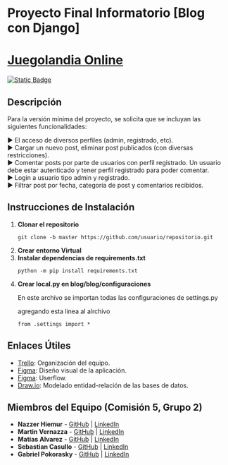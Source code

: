 <!DOCTYPE html>
<html lang="es">
<head>
    <meta charset="UTF-8">
    <meta name="viewport" content="width=device-width, initial-scale=1.0">
    <h1>Proyecto Final Informatorio  [Blog con Django]</h1>
</head>
<div>
    <h1> <a href="https://nazzer.pythonanywhere.com/">Juegolandia Online</a></h1>
</div>
<div>
    <a href="https://github.com/Casullo/FINAL_PRO/branches" target="_blank">
        <img alt="Static Badge" src="https://img.shields.io/badge/Ramas_Creadas-repo_final-blue?style=social&link=https%3A%2F%2Fgithub.com%2FCasullo%2FFINAL_PRO%2Fbranches">
    </a>
</div>
<body>
    <h2>Descripción</h2>
    <p>Para la versión mínima del proyecto, se solicita que se incluyan las siguientes funcionalidades:</p>
  <d1>
        <dt>▶ El acceso de diversos perfiles (admin, registrado, etc).<dt>
        <dt>▶ Cargar un nuevo post, eliminar post publicados (con diversas restricciones).</dt>
        <dt>▶ Comentar posts por parte de usuarios con perfil registrado. Un usuario debe estar autenticado y tener perfil registrado para poder comentar. </dt>
        <dt>▶ Login a usuario tipo admin y registrado.</dt>
        <dt>▶ Filtrar post por fecha, categoría de post y comentarios recibidos.</dt>
    </d1>
    <h2>Instrucciones de Instalación</h2>
    <ol>
        <li><strong>Clonar el repositorio</strong>
            <pre><code>git clone -b master https://github.com/usuario/repositorio.git</code></pre></li>
  <li><strong>Crear entorno Virtual</strong></li>
  <li><strong>Instalar dependencias de requirements.txt</strong></li>
      <pre><code>python -m pip install requirements.txt</code></pre>
      <li><strong>Crear local.py en blog/blog/configuraciones</strong></li>
      <p>En este archivo se importan todas las configuraciones de settings.py</p>
      <p>agregando esta linea al alrchivo</p>
      <pre><code>from .settings import *</code></pre>
    </ol>
    <h2>Enlaces Útiles</h2>
    <ul>
        <li><a href="https://trello.com/invite/b/66e60fea32b2afaa85c8d813/ATTIbcfa5428efcc4202bbba1f19393e00a9DF5E8464/proyecto-final-grupo-2-comi-5">Trello</a>: Organización del equipo.</li>
        <li><a href="https://www.figma.com/design/XFB2EEGldFwfuwshqq2IZw/PROYECTO-FINAL?node-id=0-1&t=nFI6KJq4wJv3pd7X-1">Figma</a>: Diseño visual de la aplicación.</li>
        <li><a href="https://www.figma.com/board/yyBitsFfaUmq8NzLo9DQGT/USERFLOW?node-id=0-1&t=2Y6sIZOlNPiBkHm7-1">Figma</a>: Userflow.</li>
        <li><a href="https://drive.google.com/file/d/1jFNxLm-oQZ_m4YIyr-qxQcYB-ZWW4eV3/view?usp=drive_link">Draw.io</a>: Modelado entidad-relación de las bases de datos.</li>
    </ul>
    <h2>Miembros del Equipo (Comisión 5, Grupo 2)</h2>
    <ul>
        <li><strong>Nazzer Hiemur</strong> - <a href="https://github.com/nazhiemur">GitHub</a> | <a href="#">LinkedIn</a></li>
        <li><strong>Martin Vernazza</strong> - <a href="https://github.com/martinvernazza42">GitHub</a> | <a href="#">LinkedIn</a></li>
        <li><strong>Matias Alvarez</strong> - <a href="https://github.com/AlvMati">GitHub</a> | <a href="#">LinkedIn</a></li>
        <li><strong>Sebastian Casullo</strong> - <a href="https://github.com/Casullo">GitHub</a> | <a href="#">LinkedIn</a></li>
        <li><strong>Gabriel Pokorasky</strong> - <a href="https://github.com/GabiPoko">GitHub</a> | <a href="#">LinkedIn</a></li>
    </ul>
</body>
</html>
